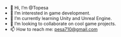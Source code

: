 - 👋 Hi, I’m @Topesa
- 👀 I’m interested in game development.
- 🌱 I’m currently learning Unity and Unreal Engine.
- 💞️ I’m looking to collaborate on cool game projects.
- 📫 How to reach me: pesa710@gmail.com

<!---
Topesa/Topesa is a ✨ special ✨ repository because its `README.md` (this file) appears on your GitHub profile.
You can click the Preview link to take a look at your changes.
--->
